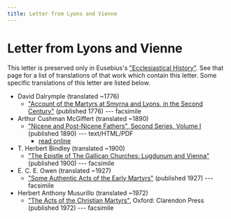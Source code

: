 ```yaml
---
title: Letter from Lyons and Vienne
---
```


# Letter from Lyons and Vienne

This letter is preserved only in Eusebius's ["Ecclesiastical History"](eusebius-ecclesiasticalhistory.html). See that page for a list of translations of that work which contain this letter. Some specific translations of this letter are listed below.

* David Dalrymple (translated ~1776)
  * ["Account of the Martyrs at Smyrna and Lyons, in the Second Century"](https://archive.org/details/accountofthemart00unknuoft) (published 1776) --- facsimile
* Arthur Cushman McGiffert (translated ~1890)
  * ["Nicene and Post-Nicene Fathers", Second Series, Volume I](https://ccel.org/ccel/schaff/npnf201/npnf201) (published 1890) --- text/HTML/PDF
    * [read online](https://ccel.org/ccel/schaff/npnf201/npnf201.iii.x.ii.html#fnf_iii.x.ii-p2.2)
* T. Herbert Bindley (translated ~1900)
  * ["The Epistle of The Gallican Churches: Lugdunum and Vienna"](https://archive.org/details/epistleofgallica00tertuoft) (published 1900) --- facsimile
* E. C. E. Owen (translated ~1927)
  * ["Some Authentic Acts of the Early Martyrs"](someauthenticactsoftheearlymartyrs.html) (published 1927) --- facsimile
* Herbert Anthony Musurillo (translated ~1972)
  * ["The Acts of the Christian Martyrs"](https://www.scribd.com/document/249295097/Musurillo-Acts-of-the-Christian-Martyrs), Oxford: Clarendon Press (published 1972) --- facsimile

